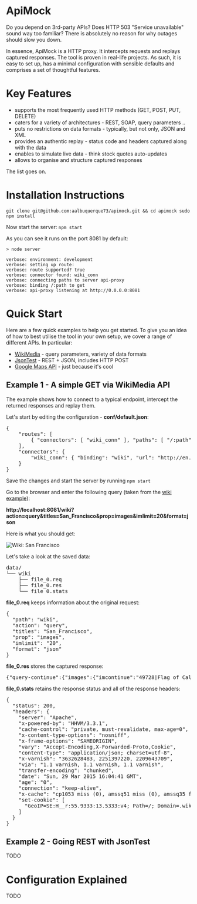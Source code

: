 # ApiMock

Do you depend on 3rd-party APIs? Does HTTP 503 "Service unavailable" sound way too familiar? There is absolutely
no reason for why outages should slow you down.

In essence, ApiMock is a HTTP proxy. It intercepts requests and replays captured responses. The tool is proven 
in real-life projects. As such, it is easy to set up, has a minimal configuration with sensible defaults and comprises a set of thoughtful features. 

# Key Features

* supports the most frequently used HTTP methods (GET, POST, PUT, DELETE)
* caters for a variety of architectures - REST, SOAP, query parameters .. 
* puts no restrictions on data formats - typically, but not only, JSON and XML
* provides an authentic replay - status code and headers captured along with the data
* enables to simulate live data - think stock quotes auto-updates
* allows to organise and structure captured responses

The list goes on.

# Installation Instructions

```git clone git@github.com:aalbuquerque73/apimock.git && cd apimock sudo npm install```

Now start the server: ```npm start```

As you can see it runs on the port 8081 by default:

```
> node server

verbose: environment: development
verbose: setting up route: 
verbose: route supported? true
verbose: connector found: wiki_conn
verbose: connecting paths to server api-proxy
verbose: binding /:path to get
verbose: api-proxy listening at http://0.0.0.0:8081
```

# Quick Start

Here are a few quick examples to help you get started. To give you an idea of how to best
utilise the tool in your own setup, we cover a range of different APIs. In particular:

* [WikiMedia](http://www.mediawiki.org/wiki/API:Main_page) - query parameters, variety of data formats
* [JsonTest](http://www.jsontest.com) - REST + JSON, includes HTTP POST
* [Google Maps API](https://developers.google.com/maps) - just because it's cool

## Example 1 - A simple GET via WikiMedia API

The example shows how to connect to a typical endpoint, intercept the returned responses and replay them.

Let's start by editing the configuration - __conf/default.json__:

<pre>
{
    "routes": [
        { "connectors": [ "wiki_conn" ], "paths": [ "/:path" ], "method": "get", "folder": "wiki" }
    ],
    "connectors": {
        "wiki_conn": { "binding": "wiki", "url": "http://en.wikipedia.org/w/api.php", "folder": "" }
    }
}
</pre>

Save the changes and start the server by running ```npm start```

Go to the browser and enter the following query (taken from the [wiki example](http://en.wikipedia.org/w/api.php?action=query&titles=San_Francisco&prop=images&imlimit=20&format=json)):

__http://localhost:8081/wiki?action=query&titles=San_Francisco&prop=images&imlimit=20&format=json__

Here is what you should get:

<img border="0" alt="Wiki: San Francisco" src="https://github.com/zezutom/zezutom.github.io/blob/master/img/apimock/example-1/wiki_san_francisco_json.png">

Let's take a look at the saved data:

<pre>
data/
└── wiki
    ├── file_0.req
    ├── file_0.res
    └── file_0.stats
</pre>  
  
__file_0.req__ keeps information about the original request:

<pre>
{
  "path": "wiki",
  "action": "query",
  "titles": "San_Francisco",
  "prop": "images",
  "imlimit": "20",
  "format": "json"
}  
</pre>

__file_0.res__ stores the captured response:

<pre>
{"query-continue":{"images":{"imcontinue":"49728|Flag_of_California.svg"}},"warnings":{"query":{"*":"Formatting of continuation data will be changing soon. To continue using the current formatting, use the 'rawcontinue' parameter. To begin using the new format, pass an empty string for 'continue' in the initial query."}},"query":{"normalized":[{"from":"San_Francisco","to":"San Francisco"}],"pages":{"49728":{"pageid":49728,"ns":0,"title":"San Francisco","images":[{"ns":6,"title":"File:1stBearFlag.svg"},{"ns":6,"title":"File:3 Cable Car on Hyde St with Alcatraz, SF, CA, jjron 25.03.2012.jpg"},{"ns":6,"title":"File:AT&T Park.jpg"},{"ns":6,"title":"File:Alamo Square with Painted Ladies, SF, CA, jjron 26.03.2012.jpg"},{"ns":6,"title":"File:Alcatraz Island 1, SF, CA, jjron 25.03.2012.jpg"},{"ns":6,"title":"File:Bandera del Primer Imperio Mexicano.svg"},{"ns":6,"title":"File:BayareaUSGS.jpg"},{"ns":6,"title":"File:Boxed East arrow.svg"},{"ns":6,"title":"File:CHP Police Interceptor Utility Vehicle.jpg"},{"ns":6,"title":"File:California county map (San Francisco County enlarged).svg"},{"ns":6,"title":"File:Caltrain logo.svg"},{"ns":6,"title":"File:Candlestick Park aerial.jpg"},{"ns":6,"title":"File:Castro Rainbow Flag.jpg"},{"ns":6,"title":"File:Cliff House from Ocean Beach.jpg"},{"ns":6,"title":"File:Commons-logo.svg"},{"ns":6,"title":"File:Compass rose pale.svg"},{"ns":6,"title":"File:Cscr-featured.svg"},{"ns":6,"title":"File:East.svg"},{"ns":6,"title":"File:FerryBuildingEmbarcaderoBayBridge.JPG"},{"ns":6,"title":"File:Fillmore-sidewalk-1.jpg"}]}}}}
</pre>

__file_0.stats__ retains the response status and all of the response headers:

<pre>
{
  "status": 200,
  "headers": {
    "server": "Apache",
    "x-powered-by": "HHVM/3.3.1",
    "cache-control": "private, must-revalidate, max-age=0",
    "x-content-type-options": "nosniff",
    "x-frame-options": "SAMEORIGIN",
    "vary": "Accept-Encoding,X-Forwarded-Proto,Cookie",
    "content-type": "application/json; charset=utf-8",
    "x-varnish": "3632628483, 2251397220, 2209643709",
    "via": "1.1 varnish, 1.1 varnish, 1.1 varnish",
    "transfer-encoding": "chunked",
    "date": "Sun, 29 Mar 2015 16:04:41 GMT",
    "age": "0",
    "connection": "keep-alive",
    "x-cache": "cp1053 miss (0), amssq51 miss (0), amssq35 frontend miss (0)",
    "set-cookie": [
      "GeoIP=SE:H__r:55.9333:13.5333:v4; Path=/; Domain=.wikipedia.org"
    ]
  }
}
</pre>

## Example 2 - Going REST with JsonTest

TODO

# Configuration Explained

TODO
